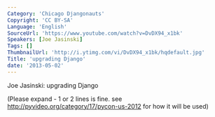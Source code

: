 ```yaml
---
Category: 'Chicago Djangonauts'
Copyright: 'CC BY-SA'
Language: 'English'
SourceUrl: 'https://www.youtube.com/watch?v=DvDX94_x1bk'
Speakers: [Joe Jasinski]
Tags: []
ThumbnailUrl: 'http://i.ytimg.com/vi/DvDX94_x1bk/hqdefault.jpg'
Title: 'upgrading Django'
date: '2013-05-02'
---
```

Joe Jasinski: upgrading Django


(Please expand - 1 or 2 lines is fine.  see http://pyvideo.org/category/17/pycon-us-2012 for how it will be used)
